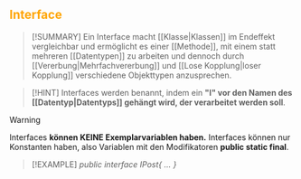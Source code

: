 ## <font color = "orange">Interface</font>

>[!SUMMARY]
>Ein Interface macht [[Klasse|Klassen]] im Endeffekt vergleichbar und ermöglicht es einer [[Methode]], mit einem statt mehreren [[Datentypen]] zu arbeiten und dennoch durch [[Vererbung|Mehrfachvererbung]] und [[Lose Kopplung|loser Kopplung]] verschiedene Objekttypen anzusprechen.

>[!HINT]
>Interfaces werden benannt, indem ein **"I" vor den Namen des [[Datentyp|Datentyps]] gehängt wird, der verarbeitet werden soll**.

>[!WARNING]
>Interfaces **können KEINE Exemplarvariablen haben.** Interfaces können nur Konstanten haben, also Variablen mit den Modifikatoren **public static final**.

>[!EXAMPLE]
>*public interface IPost{
>...
>}*

